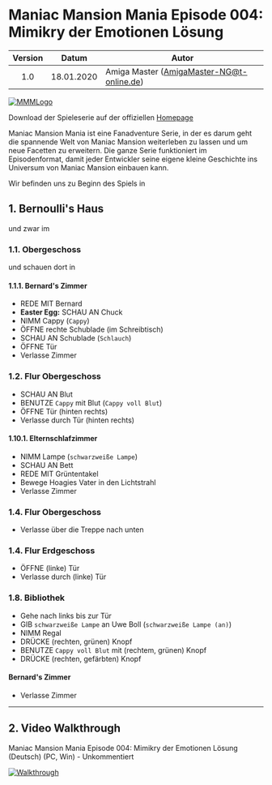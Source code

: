 # Maniac Mansion Mania Episode 004: Mimikry der Emotionen Lösung

| Version | Datum      | Autor                                     |
|:-------:|------------|-------------------------------------------|
|  1.0    | 18.01.2020 | Amiga Master (AmigaMaster-NG@t-online.de) |

[![MMMLogo](https://www.maniac-mansion-mania.com/banner/banner.png)](https://www.maniac-mansion-mania.com)

Download der Spieleserie auf der offiziellen [Homepage](https://www.maniac-mansion-mania.com)

Maniac Mansion Mania ist eine Fanadventure Serie, in der es darum geht die spannende Welt von Maniac Mansion weiterleben zu lassen und um neue Facetten zu erweitern. Die ganze Serie funktioniert im Episodenformat, damit jeder Entwickler seine eigene kleine Geschichte ins Universum von Maniac Mansion einbauen kann.

Wir befinden uns zu Beginn des Spiels in

## 1. Bernoulli's Haus

und zwar im

### 1.1. Obergeschoss

und schauen dort in

#### 1.1.1. Bernard's Zimmer

- REDE MIT Bernard
- **Easter Egg:** SCHAU AN Chuck
- NIMM Cappy (`Cappy`)
- ÖFFNE rechte Schublade (im Schreibtisch)
- SCHAU AN Schublade (`Schlauch`)
- ÖFFNE Tür
- Verlasse Zimmer

### 1.2. Flur Obergeschoss

- SCHAU AN Blut
- BENUTZE `Cappy` mit Blut (`Cappy voll Blut`)
- ÖFFNE Tür (hinten rechts)
- Verlasse durch Tür (hinten rechts)

#### 1.10.1. Elternschlafzimmer

- NIMM Lampe (`schwarzweiße Lampe`)
- SCHAU AN Bett
- REDE MIT Grüntentakel
- Bewege Hoagies Vater in den Lichtstrahl
- Verlasse Zimmer

### 1.4. Flur Obergeschoss

- Verlasse über die Treppe nach unten

### 1.4. Flur Erdgeschoss

- ÖFFNE (linke) Tür
- Verlasse durch (linke) Tür

### 1.8. Bibliothek

- Gehe nach links bis zur Tür
- GIB `schwarzweiße Lampe` an Uwe Boll (`schwarzweiße Lampe (an)`)
- NIMM Regal
- DRÜCKE (rechten, grünen) Knopf
- BENUTZE `Cappy voll Blut` mit (rechtem, grünen) Knopf
- DRÜCKE (rechten, gefärbten) Knopf

#### Bernard's Zimmer

- Verlasse Zimmer

--------------------------------------------------------------------------------

## 2. Video Walkthrough

Maniac Mansion Mania Episode 004: Mimikry der Emotionen Lösung (Deutsch) (PC, Win) - Unkommentiert

[![Walkthrough](https://img.youtube.com/vi/H2g51d3TZOs/0.jpg)](https://www.youtube.com/watch?v=H2g51d3TZOs)
